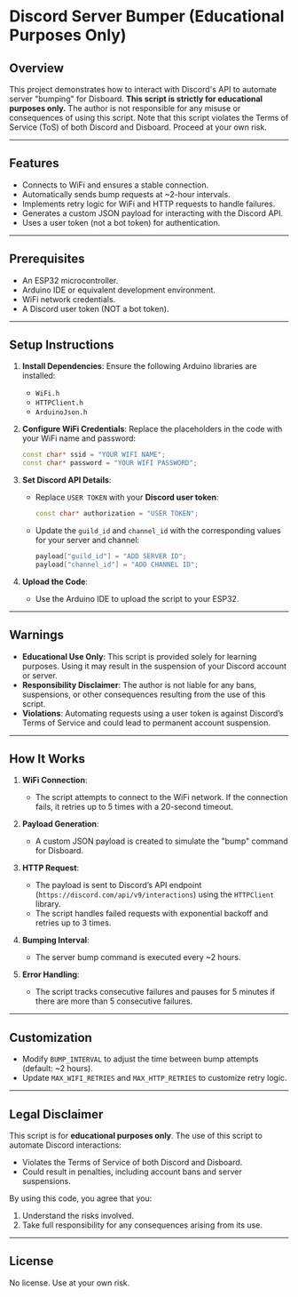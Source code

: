 # Discord Server Bumper (Educational Purposes Only)

## Overview
This project demonstrates how to interact with Discord's API to automate server "bumping" for Disboard. **This script is strictly for educational purposes only.** The author is not responsible for any misuse or consequences of using this script. Note that this script violates the Terms of Service (ToS) of both Discord and Disboard. Proceed at your own risk.

---

## Features
- Connects to WiFi and ensures a stable connection.
- Automatically sends bump requests at ~2-hour intervals.
- Implements retry logic for WiFi and HTTP requests to handle failures.
- Generates a custom JSON payload for interacting with the Discord API.
- Uses a user token (not a bot token) for authentication.

---

## Prerequisites
- An ESP32 microcontroller.
- Arduino IDE or equivalent development environment.
- WiFi network credentials.
- A Discord user token (NOT a bot token).

---

## Setup Instructions
1. **Install Dependencies**: Ensure the following Arduino libraries are installed:
   - `WiFi.h`
   - `HTTPClient.h`
   - `ArduinoJson.h`

2. **Configure WiFi Credentials**:
   Replace the placeholders in the code with your WiFi name and password:
   ```cpp
   const char* ssid = "YOUR WIFI NAME";
   const char* password = "YOUR WIFI PASSWORD";
   ```

3. **Set Discord API Details**:
   - Replace `USER TOKEN` with your **Discord user token**:
     ```cpp
     const char* authorization = "USER TOKEN";
     ```
   - Update the `guild_id` and `channel_id` with the corresponding values for your server and channel:
     ```cpp
     payload["guild_id"] = "ADD SERVER ID";
     payload["channel_id"] = "ADD CHANNEL ID";
     ```

4. **Upload the Code**:
   - Use the Arduino IDE to upload the script to your ESP32.

---

## Warnings
- **Educational Use Only**: This script is provided solely for learning purposes. Using it may result in the suspension of your Discord account or server.
- **Responsibility Disclaimer**: The author is not liable for any bans, suspensions, or other consequences resulting from the use of this script.
- **Violations**: Automating requests using a user token is against Discord’s Terms of Service and could lead to permanent account suspension.

---

## How It Works
1. **WiFi Connection**:
   - The script attempts to connect to the WiFi network. If the connection fails, it retries up to 5 times with a 20-second timeout.

2. **Payload Generation**:
   - A custom JSON payload is created to simulate the "bump" command for Disboard.

3. **HTTP Request**:
   - The payload is sent to Discord’s API endpoint (`https://discord.com/api/v9/interactions`) using the `HTTPClient` library.
   - The script handles failed requests with exponential backoff and retries up to 3 times.

4. **Bumping Interval**:
   - The server bump command is executed every ~2 hours.

5. **Error Handling**:
   - The script tracks consecutive failures and pauses for 5 minutes if there are more than 5 consecutive failures.

---

## Customization
- Modify `BUMP_INTERVAL` to adjust the time between bump attempts (default: ~2 hours).
- Update `MAX_WIFI_RETRIES` and `MAX_HTTP_RETRIES` to customize retry logic.

---

## Legal Disclaimer
This script is for **educational purposes only**. The use of this script to automate Discord interactions:
- Violates the Terms of Service of both Discord and Disboard.
- Could result in penalties, including account bans and server suspensions.

By using this code, you agree that you:
1. Understand the risks involved.
2. Take full responsibility for any consequences arising from its use.

---

## License
No license. Use at your own risk.

